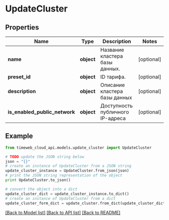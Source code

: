 # UpdateCluster


## Properties
Name | Type | Description | Notes
------------ | ------------- | ------------- | -------------
**name** | **object** | Название кластера базы данных. | [optional] 
**preset_id** | **object** | ID тарифа. | [optional] 
**description** | **object** | Описание кластера базы данных | [optional] 
**is_enabled_public_network** | **object** | Доступность публичного IP-адреса | [optional] 

## Example

```python
from timeweb_cloud_api.models.update_cluster import UpdateCluster

# TODO update the JSON string below
json = "{}"
# create an instance of UpdateCluster from a JSON string
update_cluster_instance = UpdateCluster.from_json(json)
# print the JSON string representation of the object
print UpdateCluster.to_json()

# convert the object into a dict
update_cluster_dict = update_cluster_instance.to_dict()
# create an instance of UpdateCluster from a dict
update_cluster_form_dict = update_cluster.from_dict(update_cluster_dict)
```
[[Back to Model list]](../README.md#documentation-for-models) [[Back to API list]](../README.md#documentation-for-api-endpoints) [[Back to README]](../README.md)


